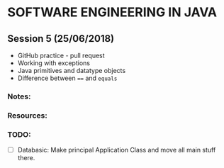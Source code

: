 # SOFTWARE ENGINEERING IN JAVA

## Session 5 (25/06/2018)

- GitHub practice - pull request
- Working with exceptions
- Java primitives and datatype objects
- Difference between `==` and `equals`

### Notes:

### Resources:

### TODO:

- [ ] Databasic: Make principal Application Class and move all main stuff there.